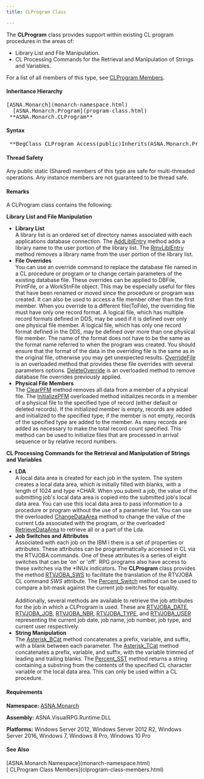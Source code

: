 ```yaml
---
title: CLProgram Class

---
```


The **CLProgram** class provides support within existing CL program procedures in the areas of:

- Library List and File Manipulation.
- CL Processing Commands for the Retrieval and
        Manipulation of Strings and Variables.

For a list of all members of this type, see [CLProgram Members](clprogram-class-members.html).

#### Inheritance Hierarchy
<pre>[ASNA.Monarch](monarch-namespace.html)       
  [ASNA.Monarch.Program](program-class.html)       
 **ASNA.Monarch.CLProgram**  </pre>

#### Syntax
<pre class="syntax"> **BegClass CLProgram Access(public)Inherits(ASNA.Monarch.Program)**       </pre>

#### Thread Safety
Any public static (Shared) members of this type are safe for multi-threaded operations. Any instance members are not guaranteed to be thread safe.

#### Remarks
A CLProgram class contains the following:

**Library List and File Manipulation** 

- **Library List** 
          <br clear="none" />A library list is an ordered set of
        directory names associated with each applications database
        connection. The 
        [
        AddLiblEntry](clprogram-class-add-libl-entry-methods.html) method adds a library name to the user
        portion of the library list. The 
        [
        RmvLiblEntry](clprogram-class-rmv-libl-entry-method.html) method removes a library name from the user
        portion of the library list.
- **File Overrides** 
          <br clear="none" />You can use an override command to
        replace the database file named in a CL procedure or
        program or to change certain parameters of the existing
        database file. These overrides can be applied to DBFile,
        PrintFile, or a WorkStnFile object. This may be especially
        useful for files that have been renamed or moved since the
        procedure or program was created. It can also be used to
        access a file member other than the first member. When you
        override to a different file(ToFile), the overriding file
        must have only one record format. A logical file, which has
        multiple record formats defined in DDS, may be used if it
        is defined over only one physical file member. A logical
        file, which has only one record format defined in the DDS,
        may be defined over more than one physical file member. The
        name of the format does not have to be the same as the
        format name referred to when the program was created. You
        should ensure that the format of the data in the overriding
        file is the same as in the original file, otherwise you may
        get unexpected results. 
        [
        OverrideFile](clprogram-class-override-file-methods.html) is an overloaded method that provides these
        file overrides with several parameters options. 
        [
        DeleteOverride](clprogram-class-delete-override-methods.html) is an overloaded method to remove
        database file overrides previously applied.
- **Physical File Members** 
          <br clear="none" />The 
        [ClearPFM](clprogram-class-clear-pfm-method.html) method removes all data from a member of a
        physical file. The 
        [InitializePFM](clprogram-classInitialize-pfm-methods.html) 
		overloaded method initializes records in a
        member of a physical file to the specified type of record
        (either default or deleted records). If the initialized
        member is empty, records are added and initialized to the
        specified type; if the member is not empty, records of the
        specified type are added to the member. As many records are
        added as necessary to make the total record count
        specified. This method can be used to initialize files that
        are processed in arrival sequence or by relative record
        numbers.

**CL Processing Commands for the Retrieval and Manipulation of Strings and Variables** 

- **LDA** <br clear="none" />A local data area is created for each job in the system. The system creates a local data area, which is initially filled with blanks, with a length of 1024 and type *CHAR. When you submit a job, the value of the submitting job's local data area is copied into the submitted job's local data area. You can use this local data area to pass information to a procedure or program without the use of a parameter list. You can use the overloaded [ ChangeDataArea](clprogram-class-change-data-area-methods.html) method to change the value of the current Lda associated with the program, or the overloaded [ RetrieveDataArea](clprogram-class-retrieve-data-area-methods.html) to retrieve all or a part of the Lda.
- **Job Switches and Attributes
        <br clear="none" />**  Associated with each job on
        the IBM i there is a set of properties or
        attributes. These attributes can be programmatically
        accessed in CL via the RTVJOBA commands. One of these
        attributes is a series of eight switches that can
        be 'on' or 'off'. RPG programs also have access to these
        switches via the *INUx indicators. The 
 **CLProgram**  class provides the method 
        [
        RTVJOBA_SWS](clprogram-class-rtv-joba-sws-method.html) to facilitate the translation of the RTVJOBA
        CL command 
 *SWS*  attribute. The 
        [
        Percent_Switch](clprogram-class-percent-switch-method.html) method can be used to compare a bit-mask
        against the current job switches for equality.
        <br clear="none" /><br clear="none" />Additionally, several methods are
        available to retrieve the job attributes for the job
        in which a CLProgram is used. These are 
        [
        RTVJOBA_DATE](clprogram-class-rtv-joba-date-method.html), 
        [
        RTVJOBA_JOB](clprogram-class-rtv-joba-job-method.html), 
        [
        RTVJOBA_NBR](clprogram-class-rtv-joba-nbr-method.html), 
        [
        RTVJOBA_TYPE](clprogram-class-rtv-joba-type-method.html), and 
        [
        RTVJOBA_USER](clprogram-class-rtv-joba-user-method.html) representing the current job date, job
        name, job number, job type, and current
        user respectively.
- **String Manipulation** 
          <br clear="none" />The 
        [
        Asterisk_BCat](clprogram-class-asterisk-bcat-method.html) method concatenates a prefix, variable,
        and suffix, with a blank between each parameter. The 
        [
        Asterisk_TCat](clprogram-class-asterisk-tcat-method.html) method concatenates a prefix, variable,
        and suffix, with the variable trimmed of leading and
        trailing blanks. The 
        [
        Percent_SST](clprogram-class-percent-sst-method.html) method returns a string containing a
        substring from the contents of the specified CL character
        variable or the local data area. This can only be used
        within a CL procedure.

<!-- start -->

#### Requirements
**Namespace:** [ASNA.Monarch](monarch-namespace.html)

**Assembly:** ASNA.VisualRPG.Runtime.DLL 

**Platforms:** Windows Server 2012, Windows Server 2012 R2, Windows Server 2016, Windows 7, Windows 8 Pro, Windows 10 Pro
<!-- end -->

#### See Also
<dl><dt>
        [ASNA.Monarch
        Namespace](monarch-namespace.html)
        <br clear="none" />
        [
        CLProgram Class Members](clprogram-class-members.html)
      </dt></dl>

